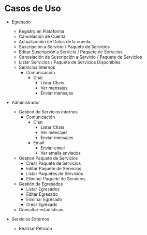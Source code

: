 # Casos de Uso

- Egresado
  - Registro en Plataforma
  - Cancelación de Cuenta
  - Actualización de Datos de la cuenta
  - Suscripción a Servicio / Paquete de Servicios
  - Editar Suscripción a Servicio / Paquete de Servicios
  - Cancelación de Suscripción a Servicio / Paquete de Servicios
  - Listar Servicios / Paquete de Servicios Disponibles
  - Servicios Internos
    - Comunicación
      - Chat
        - Listar Chats
        - Ver mensajes
        - Enviar mensajes
- Administrador
  - Gestion de Servicios internos
    - Comunicación
      - Chat
        - Listar Chats
        - Ver mensajes
        - Enviar mensajes
      - Email
        - Enviar email
        - Ver emails enviados
  - Gestion Paquete de Servicios
    - Crear Paquete de Servicios
    - Editar Paquete de Servicios
    - Listar Paquetes de Servicios
    - Eliminar Paquete de Servicios
  - Gestión de Egresados
    - Listar Egresados
    - Editar Egresado
    - Eliminar Egresado
    - Crear Egresado
  - Consultar estadísticas

- Servicios Externos
  - Realziar Petición